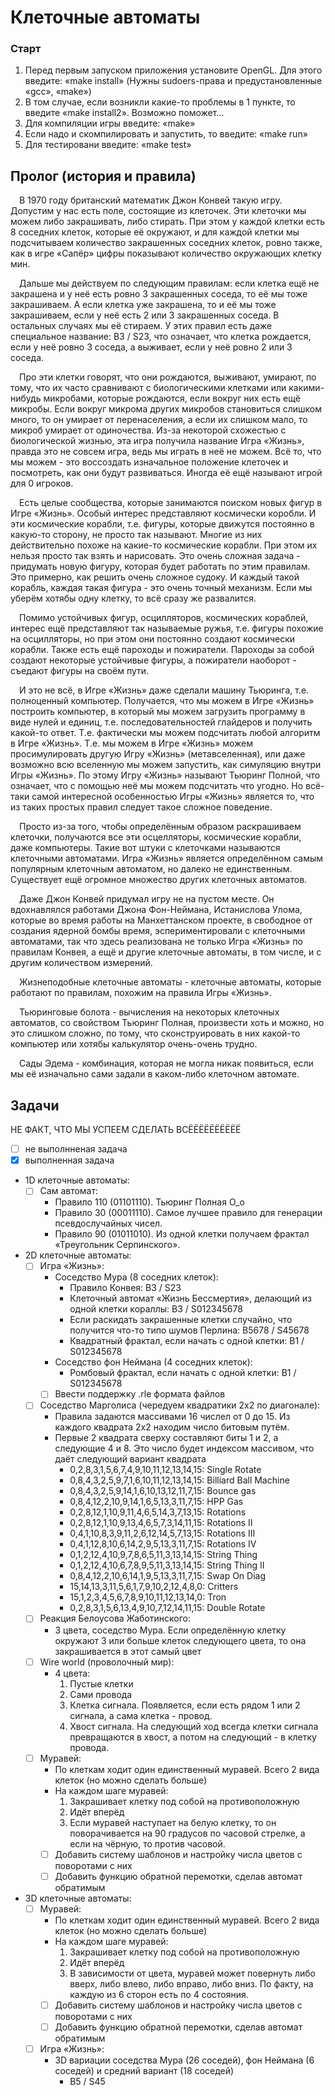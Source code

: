 # Клеточные автоматы

### Старт

1. Перед первым запуском приложения установите OpenGL. Для этого введите: «make install» (Нужны sudoers-права и предустановленные «gcc», «make»)
2. В том случае, если возникли какие-то проблемы в 1 пункте, то введите «make install2». Возможно поможет...
3. Для компиляции игры введите: «make»
4. Если надо и скомпилировать и запустить, то введите: «make run»
5. Для тестировани введите: «make test»

## Пролог (история и правила)

&#8195;В 1970 году британский математик Джон Конвей такую игру. Допустим у нас есть поле, состоящие из клеточек. Эти клеточки мы можем либо закрашивать, либо стирать. При этом у каждой клетки есть 8 соседних клеток, которые её окружают, и для каждой клетки мы подсчитываем количество закрашенных соседних клеток, ровно также, как в игре «Сапёр» цифры показывают количество окружающих клетку мин.

&#8195;Дальше мы действуем по следующим правилам: если клетка ещё не закрашена и у неё есть ровно 3 закрашенных соседа, то её мы тоже закрашиваем. А если клетка уже закрашена, то и её мы тоже закрашиваем, если у неё есть 2 или 3 закрашенных соседа. В остальных случаях мы её стираем. У этих правил есть даже специальное название: B3 / S23, что означает, что клетка рождается, если у неё ровно 3 соседа, а выживает, если у неё ровно 2 или 3 соседа.

&#8195;Про эти клетки говорят, что они рождаются, выживают, умирают, по тому, что их часто сравнивают с биологическими клетками или какими-нибудь микробами, которые рождаются, если вокруг них есть ещё микробы. Если вокруг микрома других микробов становиться слишком много, то он умирает от перенаселения, а если их слишком мало, то микроб умирает от одиночества. Из-за некоторой схожестью с биологической жизнью, эта игра получила название Игра «Жизнь», правда это не совсем игра, ведь мы играть в неё не можем. Всё то, что мы можем - это воссоздать изначальное положение клеточек и посмотреть, как они будут развиваться. Иногда её ещё называют игрой для 0 игроков.

&#8195;Есть целые сообщества, которые занимаются поиском новых фигур в Игре «Жизнь». Особый интерес представляют космически коробли. И эти космические корабли, т.е. фигуры, которые движутся постоянно в какую-то сторону, не просто так называют. Многие из них действительно похоже на какие-то космические корабли. При этом их нельзя просто так взять и нарисовать. Это очень сложная задача - придумать новую фигуру, которая будет работать по этим правилам. Это примерно, как решить очень сложное судоку. И каждый такой корабль, каждая такая фигура - это очень точный механизм. Если мы уберём хотябы одну клетку, то всё сразу же развалится.

&#8195;Помимо устойчивых фигур, осцилляторов, космических кораблей, интерес ещё представляют так называемые ружья, т.е. фигуры похожие на осцилляторы, но при этом они постоянно создают космически корабли. Также есть ещё пароходы и пожиратели. Пароходы за собой создают некоторые устойчивые фигуры, а пожиратели наоборот - съедают фигуры на своём пути.

&#8195;И это не всё, в Игре «Жизнь» даже сделали машину Тьюринга, т.е. полноценный компьютер. Получается, что мы можем в Игре «Жизнь» построить компьютер, в который мы можем загрузить программу в виде нулей и единиц, т.е. последовательностей глайдеров и получить какой-то ответ. Т.е. фактически мы можем подсчитать любой алгоритм в Игре «Жизнь». Т.е. мы можем в Игре «Жизнь» можем просимулировать другую Игру «Жизнь» (метавселенная), или даже возможно всю вселенную мы можем запустить, как симуляцию внутри Игры «Жизнь». По этому Игру «Жизнь» называют Тьюринг Полной, что означает, что с помощью неё мы можем подсчитать что угодно. Но всё-таки самой интересной особенностью Игры «Жизнь» является то, что из таких простых правил следует такое сложное поведение.

&#8195;Просто из-за того, чтобы определённым образом раскрашиваем клеточки, получаются все эти осцелляторы, космические корабли, даже компьютеры. Такие вот штуки с клеточками называются клеточными автоматами. Игра «Жизнь» является определённом самым популярным клеточным автоматом, но далеко не единственным. Существует ещё огромное множество других клеточных автоматов.

&#8195;Даже Джон Конвей придумал игру не на пустом месте. Он вдохнавлялся работами Джона Фон-Неймана, Истанислова Улома, которые во время работы на Манхеттанском проекте, в свободное от создания ядерной бомбы время, эспериментировали с клеточными автоматами, так что здесь реализована не только Игра «Жизнь» по правилам Конвея, а ещё и другие клеточные автоматы, в том числе, и с другим количеством измерений.

&#8195;Жизнеподобные клеточные автоматы - клеточные автоматы, которые работают по правилам, похожим на правила Игры «Жизнь».

&#8195;Тьюринговые болота - вычисления на некоторых клеточных автоматов, со свойством Тьюринг Полная, произвести хоть и можно, но это слишком сложно, по тому, что сконструировать в них какой-то компьютер или хотябы калькулятор очень-очень трудно.

&#8195;Сады Эдема - комбинация, которая не могла никак появиться, если мы её изначально сами задали в каком-либо клеточном автомате.

## Задачи

НЕ ФАКТ, ЧТО МЫ УСПЕЕМ СДЕЛАТЬ ВСЁЁЁЁЁЁЁЁЁЁ

- [ ] не выполнненая задача
- [x] выполненная задача
- 1D клеточные автоматы:
    - [ ] Сам автомат:
        - Правило 110 (01101110). Тьюринг Полная O_o
        - Правило  30 (00011110). Самое лучшее правило для генерации псевдослучайных чисел.
        - Правило  90 (01011010). Из одной клетки получаем фрактал «Треугольник Серпинского».
- 2D клеточные автоматы:
    - [ ] Игра «Жизнь»:
        - Соседство Мура (8 соседних клеток):
            - Правило Конвея: B3 / S23
            - Клеточный автомат «Жизнь Бессмертия», делающий из одной клетки кораллы: B3 / S012345678
            - Если раскидать закрашенные клетки случайно, что получится что-то типо шумов Перлина: B5678 / S45678
            - Квадратный фрактал, если начать с одной клетки: B1 / S012345678
        - Соседство фон Неймана (4 соседних клеток):
            - Ромбовый фрактал, если начать с одной клетки: B1 / S012345678
        - [ ] Ввести поддержку .rle формата файлов
    - [ ] Соседство Марголиса (чередуем квадратики 2x2 по диагонале):
        - Правила задаются массивами 16 числел от 0 до 15. Из каждого квадрата 2x2 находим число битовым путём.
        - Первые 2 квадрата сверху составляют биты 1 и 2, а следующие 4 и 8. Это число будет индексом массивом, что даёт следующий вариант квадрата
            - 0,2,8,3,1,5,6,7,4,9,10,11,12,13,14,15: Single Rotate
            - 0,8,4,3,2,5,9,7,1,6,10,11,12,13,14,15: Billiard Ball Machine
            - 0,8,4,3,2,5,9,14,1,6,10,13,12,11,7,15: Bounce gas
            - 0,8,4,12,2,10,9,14,1,6,5,13,3,11,7,15: HPP Gas
            - 0,2,8,12,1,10,9,11,4,6,5,14,3,7,13,15: Rotations
            - 0,2,8,12,1,10,9,13,4,6,5,7,3,14,11,15: Rotations II
            - 0,4,1,10,8,3,9,11,2,6,12,14,5,7,13,15: Rotations III
            - 0,4,1,12,8,10,6,14,2,9,5,13,3,11,7,15: Rotations IV
            - 0,1,2,12,4,10,9,7,8,6,5,11,3,13,14,15: String Thing
            - 0,1,2,12,4,10,6,7,8,9,5,11,3,13,14,15: String Thing II
            - 0,8,4,12,2,10,6,14,1,9,5,13,3,11,7,15: Swap On Diag
            - 15,14,13,3,11,5,6,1,7,9,10,2,12,4,8,0: Critters
            - 15,1,2,3,4,5,6,7,8,9,10,11,12,13,14,0: Tron
            - 0,2,8,3,1,5,6,13,4,9,10,7,12,14,11,15: Double Rotate
    - [ ] Реакция Белоусова Жаботинского:
        - 3 цвета, соседство Мура. Если определённую клетку окружают 3 или больше клеток следующего цвета, то она закрашивается в этот самый цвет
    - [ ] Wire world (проволочный мир):
        - 4 цвета:
            1. Пустые клетки
            2. Сами провода
            3. Клетка сигнала. Появляется, если есть рядом 1 или 2 сигнала, а сама клетка - провод.
            4. Хвост сигнала. На следующий ход всегда клетки сигнала превращаются в хвост, а потом на следующий - в клетку провода.
    - [ ] Муравей:
        - По клеткам ходит один единственный муравей. Всего 2 вида клеток (но можно сделать больше)
        - На каждом шаге муравей:
            1. Закрашивает клетку под собой на противоположную
            2. Идёт вперёд
            3. Если муравей наступает на белую клетку, то он поворачивается на 90 градусов по часовой стрелке, а если на чёрную, то против часовой.
        - [ ] Добавить систему шаблонов и настройку числа цветов с поворотами с них
        - [ ] Добавить функцию обратной перемотки, сделав автомат обратимым
- 3D клеточные автоматы:
    - [ ] Муравей:
        - По клеткам ходит один единственный муравей. Всего 2 вида клеток (но можно сделать больше)
        - На каждом шаге муравей:
            1. Закрашивает клетку под собой на противоположную
            2. Идёт вперёд
            3. В зависимости от цвета, муравей может повернуть либо вверх, либо влево, либо вправо, либо вниз. По факту, на каждую из 6 сторон есть по 4 состояния.
        - [ ] Добавить систему шаблонов и настройку числа цветов с поворотами с них
        - [ ] Добавить функцию обратной перемотки, сделав автомат обратимым
    - [ ] Игра «Жизнь»:
        - 3D вариации соседства Мура (26 соседей), фон Неймана (6 соседей) и средний вариант (18 соседей)
            - B5 / S45
